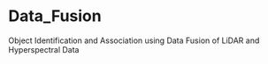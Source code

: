 # Data_Fusion
Object Identification and Association using Data Fusion of LiDAR and Hyperspectral Data
